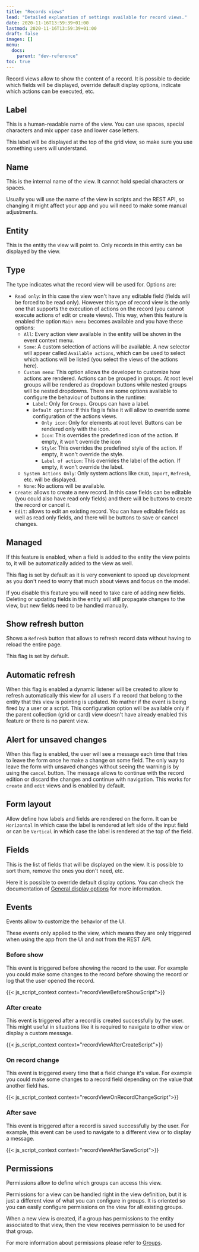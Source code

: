 ```yaml
---
title: "Records views"
lead: "Detailed explanation of settings available for record views."
date: 2020-11-16T13:59:39+01:00
lastmod: 2020-11-16T13:59:39+01:00
draft: false
images: []
menu:
  docs:
    parent: "dev-reference"
toc: true
---
```


Record views allow to show the content of a record. It is possible to decide
which fields will be displayed, override default display options, indicate
which actions can be executed, etc.

## Label

This is a human-readable name of the view. You can use spaces, special characters and
mix upper case and lower case letters.

This label will be displayed at the top of the grid view, so make sure you use something
users will understand.

## Name

This is the internal name of the view. It cannot hold special characters or spaces.

Usually you will use the name of the view in scripts and the REST API, so changing it
might affect your app and you will need to make some manual adjustments.

## Entity

This is the entity the view will point to. Only records in this entity can be displayed
by the view.

## Type

The type indicates what the record view will be used for. Options are:

- `Read only`: in this case the view won't have any editable field (fields will be forced
  to be read only). However this type of record view is the only one that supports the
  execution of actions on the record (you cannot execute actions of edit or create views).
  This way, when this feature is enabled the option `Main menu` becomes available and
  you have these options:
  - `All`: Every action view available in the entity will be shown in the event context menu.
  - `Some`: A custom selection of actions will be available. A new selector will appear called `Available actions`,
    which can be used to select which actions will be listed (you select the views of the actions here).
  - `Custom menu`: This option allows the developer to customize how actions are rendered. Actions can be grouped in groups. At root level groups will be rendered as dropdown buttons while nested groups will be nested dropdowns.
    There are some options available to configure the behaviour of buttons in the runtime:
    - `Label`: Only for `Groups`. Groups can have a label.
    - `Default options`: If this flag is false it will allow to override some configuration of the actions views.
      - `Only icon`: Only for elements at root level. Buttons can be rendered only with the icon.
      - `Icon`: This overrides the predefined icon of the action. If empty, it won't override the icon
      - `Style`: This overrides the predefined style of the action. If empty, it won't override the style.
      - `Label of action`: This overrides the label of the action. If empty, it won't override the label.
  - `System Actions Only`: Only system actions like `CRUD`, `Import`, `Refresh`, etc. will be displayed.
  - `None`: No actions will be available.
- `Create`: allows to create a new record. In this case fields can be editable (you could 
  also have read only fields) and there will be buttons to create the record or cancel it.
- `Edit`: allows to edit an existing record. You can have editable fields as well as read
  only fields, and there will be buttons to save or cancel changes.
  
## Managed

If this feature is enabled, when a field is added to the entity the view points to, it will
be automatically added to the view as well.

This flag is set by default as it is very convenient to speed up development as you don't need
to worry that much about views and focus on the model.

If you disable this feature you will need to take care of adding new fields. Deleting or 
updating fields in the entity will still propagate changes to the view, but new fields need to
be handled manually.

## Show refresh button

Shows a `Refresh` button that allows to refresh record data without having to reload the entire page.

This flag is set by default.

## Automatic refresh

When this flag is enabled a dynamic listener will be created to allow to refresh automatically this view for all users
if a record that belong to the entity that this view is pointing is updated. No mather if the event is being fired by
a user or a script. This configuration option will be available only if the parent collection (grid or card) view
doesn't have already enabled this feature or there is no parent view.

## Alert for unsaved changes

When this flag is enabled, the user will see a message each time that tries to leave the form once he make a change
on some field. The only way to leave the form with unsaved changes without seeing the warning is by using the `cancel`
button. The message allows to continue with the record edition or discard the changes and continue with navigation.
This works for `create` and `edit` views and is enabled by default.

## Form layout

Allow define how labels and fields are rendered on the form. It can be `Horizontal` in which case the label is rendered 
at left side of the input field or can be `Vertical` in which case the label is rendered at the top of the field. 

## Fields

This is the list of fields that will be displayed on the view. It is possible to sort them,
remove the ones you don't need, etc.

Here it is possible to override default display options. You can check the documentation of
[General display options]({{site.baseurl}}/app-development-model-fields.html#general-display-options)
for more information.

## Events

Events allow to customize the behavior of the UI.

These events only applied to the view, which means they are only triggered when using the
app from the UI and not from the REST API.

### Before show

This event is triggered before showing the record to the user. For example you could make
some changes to the record before showing the record or log that the user opened the
record.

{{< js_script_context context="recordViewBeforeShowScript">}}

### After create

This event is triggered after a record is created successfully by the user. This might useful in situations like it is
required to navigate to other view or display a custom message.
  
{{< js_script_context context="recordViewAfterCreateScript">}}

### On record change

This event is triggered every time that a field change it's value. For example you could make
some changes to a record field depending on the value that another field has.

{{< js_script_context context="recordViewOnRecordChangeScript">}}

### After save

This event is triggered after a record is saved successfully by the user. For example, this event can be used to navigate
to a different view or to display a message.  

{{< js_script_context context="recordViewAfterSaveScript">}}

## Permissions

Permissions allow to define which groups can access this view.
  
Permissions for a view can be handled right in the view definition, but it is just
a different view of what you can configure in groups. It is oriented so you can easily
configure permissions on the view for all existing groups.

When a new view is created, if a group has permissions to the entity associated to that view, then the view 
receives permission to be used for that group.

For more information about permissions please refer to [Groups]({{site.baseurl}}/app-development-security-groups.html).

